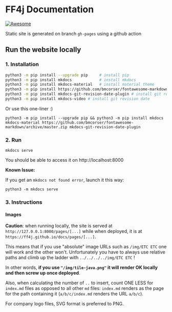 # FF4j Documentation

 [![Awesome](https://awesome.re/badge-flat.svg)](https://awesome.re)

Static site is generated on branch `gh-pages` using a github action

## Run the website locally

### 1. Installation

```bash
python3 -m pip install --upgrade pip     # install pip
python3 -m pip install mkdocs            # install mkdocs 
python3 -m pip install mkdocs-material   # install material theme
python3 -m pip install https://github.com/bmcorser/fontawesome-markdown/archive/master.zip   # install font-awesome
python3 -m pip install mkdocs-git-revision-date-plugin # install git revision date
python3 -m pip install mkdocs-video # install git revision date
```

Or use this one-liner :) 

```
python3 -m pip install --upgrade pip && python3 -m pip install mkdocs mkdocs-material https://github.com/bmcorser/fontawesome-markdown/archive/master.zip mkdocs-git-revision-date-plugin
```

### 2. Run

```
mkdocs serve
```

You should be able to access it on http://localhost:8000

**Known Issue:**

If you get an `mkdocs not found error`, launch it this way: 

```
python3 -m mkdocs serve
```

### 3. Instructions

#### Images

**Caution**: when running locally, the site is served at `http://127.0.0.1:8000/pages/[...]`
while when deployed, it is at `https://ff4j.github.io/docs/pages/[...]`.

This means that if you use "absolute" image URLs such as `/img/ETC ETC` one will work
and the other won't. Unfortunately you have to always use relative paths and climb up
the ladder with `../../../../img/ETC ETC` !

In other words, **if you use `"/img/tile-java.png"` it will render OK locally and
then screw up once deployed**.

Also, when calculating the number of `..` to insert, count ONE LESS for `index.md` files as opposed to all other `md` files:
`index.md` renders as the page for the path containing it (`a/b/c/index.md` renders the URL `a/b/c`).

For company logo files, SVG format is preferred to PNG.
